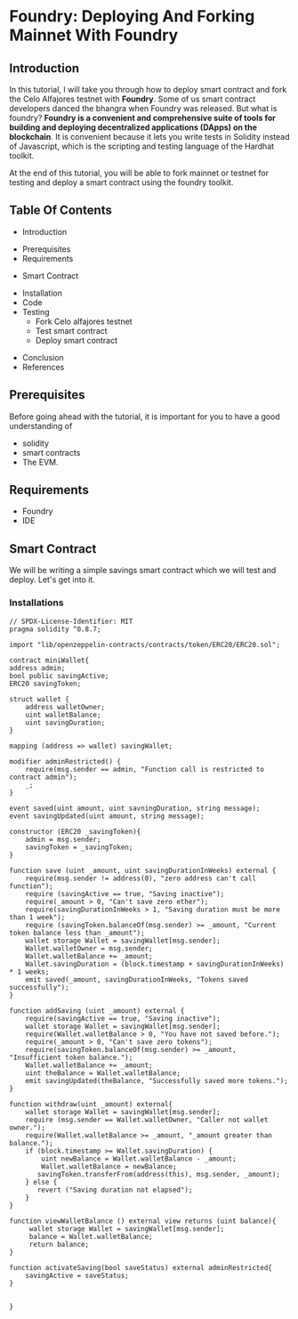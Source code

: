# Foundry: Deploying And Forking Mainnet With Foundry 

## Introduction
In this tutorial, I will take you through how to deploy smart contract and fork the Celo Alfajores testnet with **Foundry**.
Some of us smart contract developers danced the bhangra when Foundry was released. But what is foundry?
**Foundry is a convenient and comprehensive suite of tools for building and deploying decentralized applications (DApps) on the blockchain**. It is convenient because it lets you write tests in Solidity instead of Javascript, which is the scripting and testing language of the Hardhat toolkit.

At the end of this tutorial, you will be able to fork mainnet or testnet for testing and deploy a smart contract using the foundry toolkit. 

## Table Of Contents 
* Introduction
- Prerequisites
- Requirements
* Smart Contract
- Installation
- Code
- Testing
    * Fork Celo alfajores testnet
    * Test smart contract
    * Deploy smart contract
* Conclusion
* References

## Prerequisites 
Before going ahead with the tutorial, it is important for you to have a good understanding of 
* solidity 
* smart contracts 
* The EVM. 

## Requirements
* Foundry
* IDE

## Smart Contract
We will be writing a simple savings smart contract which we will test and deploy. Let's get into it.

### Installations
```sol
// SPDX-License-Identifier: MIT
pragma solidity ^0.8.7;

import "lib/openzeppelin-contracts/contracts/token/ERC20/ERC20.sol";

contract miniWallet{
address admin;
bool public savingActive;
ERC20 savingToken;

struct wallet {
    address walletOwner;
    uint walletBalance;
    uint savingDuration;
}

mapping (address => wallet) savingWallet;

modifier adminRestricted() {
    require(msg.sender == admin, "Function call is restricted to contract admin");
    _;
}

event saved(uint amount, uint savningDuration, string message);
event savingUpdated(uint amount, string message);

constructor (ERC20 _savingToken){
    admin = msg.sender;
    savingToken = _savingToken;
}

function save (uint _amount, uint savingDurationInWeeks) external {
    require(msg.sender != address(0), "zero address can't call function");
    require (savingActive == true, "Saving inactive");
    require(_amount > 0, "Can't save zero ether");
    require(savingDurationInWeeks > 1, "Saving duration must be more than 1 week");
    require (savingToken.balanceOf(msg.sender) >= _amount, "Current token balance less than _amount");
    wallet storage Wallet = savingWallet[msg.sender];
    Wallet.walletOwner = msg.sender;
    Wallet.walletBalance += _amount;
    Wallet.savingDuration = (block.timestamp + savingDurationInWeeks) * 1 weeks;
    emit saved(_amount, savingDurationInWeeks, "Tokens saved successfully");
}

function addSaving (uint _amount) external {
    require(savingActive == true, "Saving inactive");
    wallet storage Wallet = savingWallet[msg.sender];
    require(Wallet.walletBalance > 0, "You have not saved before.");
    require(_amount > 0, "Can't save zero tokens");
    require(savingToken.balanceOf(msg.sender) >= _amount, "Insufficient token balance.");
    Wallet.walletBalance += _amount;
    uint theBalance = Wallet.walletBalance;
    emit savingUpdated(theBalance, "Successfully saved more tokens.");
}

function withdraw(uint _amount) external{
    wallet storage Wallet = savingWallet[msg.sender];
    require (msg.sender == Wallet.walletOwner, "Caller not wallet owner.");
    require(Wallet.walletBalance >= _amount, "_amount greater than balance.");
    if (block.timestamp >= Wallet.savingDuration) {
        uint newBalance = Wallet.walletBalance - _amount;
        Wallet.walletBalance = newBalance;
       savingToken.transferFrom(address(this), msg.sender, _amount);
    } else {
       revert ("Saving duration not elapsed");
    }
}

function viewWalletBalance () external view returns (uint balance){
     wallet storage Wallet = savingWallet[msg.sender];
     balance = Wallet.walletBalance;
     return balance;
}

function activateSaving(bool saveStatus) external adminRestricted{
    savingActive = saveStatus;
}


}
```